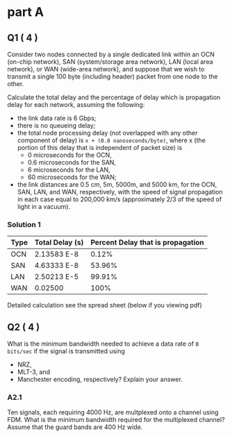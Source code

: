 # part A

## Q1 ( 4 )

Consider two nodes connected by a single dedicated link within an 
    OCN (on-chip network), 
    SAN (system/storage area network), 
    LAN (local area network), 
    or WAN (wide-area network), 
and suppose that we wish to transmit a single 100 byte 
(including header) packet from one node to the other. 

Calculate the total delay and the percentage of delay which is 
propagation delay for each network, assuming the following:
- the link data rate is 6 Gbps;
- there is no queueing delay;
- the total node processing delay 
  (not overlapped with any other component of delay) is 
  `x + (0.8 nanoseconds/byte)`, 
  where x (the portion of this delay that is independent of packet size) is 
  - 0 microseconds for the OCN, 
  - 0.6 microseconds for the SAN, 
  - 6 microseconds for the LAN, 
  - 60 microseconds for the WAN; 
- the link distances are 
    0.5 cm, 5m, 5000m, and 5000 km, 
    for the OCN, SAN, LAN, and WAN, respectively, 
    with the speed of signal propagation in each case equal to 
    200,000 km/s (approximately 2/3 of the speed of light in a vacuum).

### Solution 1

| Type | Total Delay (s) | Percent Delay that is propagation |
|-|-|-|
| OCN | 2.13583 E-8 | 0.12% |
| SAN | 4.63333 E-8 | 53.96%|
| LAN | 2.50213 E-5 | 99.91%|
| WAN | 0.02500     | 100%  |

Detailed calculation see the spread sheet (below if you viewing pdf)

## Q2 ( 4 )

What is the minimum bandwidth needed to achieve a data rate of `B bits/sec` 
if the signal is transmitted using 
 - NRZ,
 - MLT-3, and 
 - Manchester encoding, 
 respectively? Explain your answer.

### A2.1


Ten signals, each requiring 4000 Hz, are multplexed onto a channel using FDM. What is the minimum bandwidth required for the multiplexed channel? Assume that the guard bands are 400 Hz wide.

